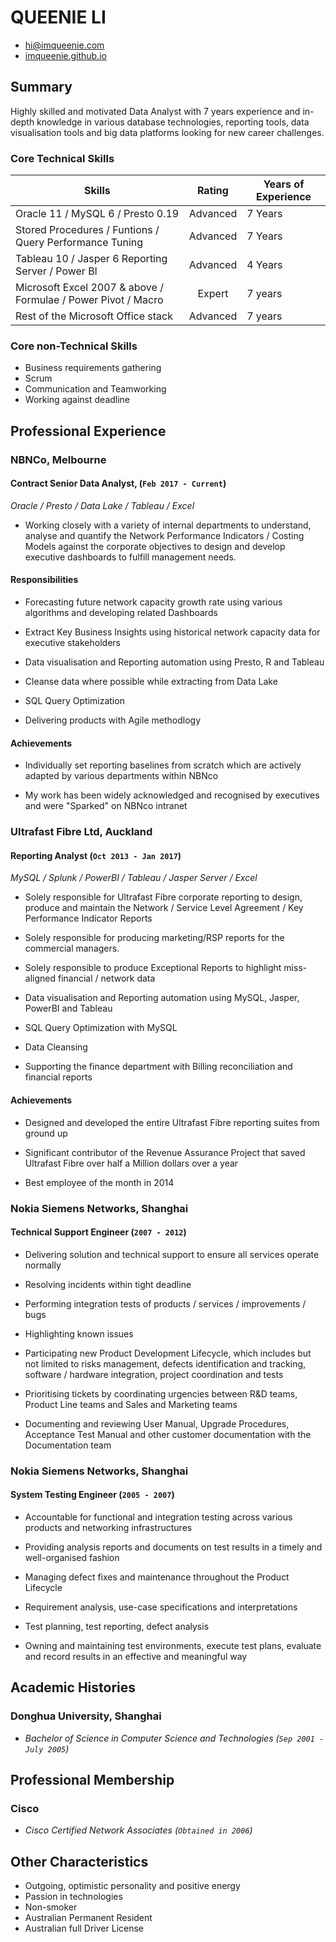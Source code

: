 # QUEENIE LI

- hi@imqueenie.com
- [imqueenie.github.io](https://imqueenie.github.io)

## Summary

Highly skilled and motivated Data Analyst with 7 years experience and in-depth knowledge in various database technologies, reporting tools, data visualisation tools and big data platforms looking for new career challenges.

### Core Technical Skills

| Skills                                                        |  Rating  | Years of Experience |
| ------------------------------------------------------------- | :------: | ------------------- |
| Oracle 11 / MySQL 6 / Presto 0.19                             | Advanced | 7 Years             |
| Stored Procedures / Funtions / Query Performance Tuning       | Advanced | 7 Years             |
| Tableau 10 / Jasper 6 Reporting Server / Power BI             | Advanced | 4 Years             |
| Microsoft Excel 2007 & above / Formulae / Power Pivot / Macro |  Expert  | 7 years             |
| Rest of the Microsoft Office stack                            | Advanced | 7 years             |

### Core non-Technical Skills

- Business requirements gathering
- Scrum
- Communication and Teamworking
- Working against deadline

## Professional Experience

### NBNCo, Melbourne

#### Contract Senior Data Analyst, (`Feb 2017 - Current`)

_Oracle / Presto / Data Lake / Tableau / Excel_

- Working closely with a variety of internal departments to understand, analyse and quantify the Network Performance Indicators / Costing Models against the corporate objectives to design and develop executive dashboards to fulfill management needs.

#### Responsibilities

- Forecasting future network capacity growth rate using various algorithms and developing related Dashboards

- Extract Key Business Insights using historical network capacity data for executive stakeholders

- Data visualisation and Reporting automation using Presto, R and Tableau

- Cleanse data where possible while extracting from Data Lake

- SQL Query Optimization

- Delivering products with Agile methodlogy

#### Achievements

- Individually set reporting baselines from scratch which are actively adapted by various departments within NBNco

- My work has been widely acknowledged and recognised by executives and were "Sparked" on NBNco intranet

### Ultrafast Fibre Ltd, Auckland

#### Reporting Analyst (`Oct 2013 - Jan 2017`)

_MySQL / Splunk / PowerBI / Tableau / Jasper Server / Excel_

- Solely responsible for Ultrafast Fibre corporate reporting to design, produce and maintain the Network / Service Level Agreement / Key Performance Indicator Reports

- Solely responsible for producing marketing/RSP reports for the commercial managers.

- Solely responsible to produce Exceptional Reports to highlight miss-aligned financial / network data

- Data visualisation and Reporting automation using MySQL, Jasper, PowerBI and Tableau

- SQL Query Optimization with MySQL

- Data Cleansing

- Supporting the finance department with Billing reconciliation and financial reports

#### Achievements

- Designed and developed the entire Ultrafast Fibre reporting suites from ground up

- Significant contributor of the Revenue Assurance Project that saved Ultrafast Fibre over half a Million dollars over a year

- Best employee of the month in 2014

### Nokia Siemens Networks, Shanghai

#### Technical Support Engineer (`2007 - 2012`)

- Delivering solution and technical support to ensure all services operate normally

- Resolving incidents within tight deadline

- Performing integration tests of products / services / improvements / bugs

- Highlighting known issues

- Participating new Product Development Lifecycle, which includes but not limited to risks management, defects identification and tracking, software / hardware integration, project coordination and tests

- Prioritising tickets by coordinating urgencies between R&D teams, Product Line teams and Sales and Marketing teams

- Documenting and reviewing User Manual, Upgrade Procedures, Acceptance Test Manual and other customer documentation with the Documentation team

### Nokia Siemens Networks, Shanghai

#### System Testing Engineer (`2005 - 2007`)

- Accountable for functional and integration testing across various products and networking infrastructures

- Providing analysis reports and documents on test results in a timely and well-organised fashion

- Managing defect fixes and maintenance throughout the Product Lifecycle

- Requirement analysis, use-case specifications and interpretations

- Test planning, test reporting, defect analysis

- Owning and maintaining test environments, execute test plans, evaluate and record results in an effective and meaningful way

## Academic Histories

### Donghua University, Shanghai

- _Bachelor of Science in Computer Science and Technologies (`Sep 2001 - July 2005`)_

## Professional Membership

### Cisco

- _Cisco Certified Network Associates (`Obtained in 2006`)_

## Other Characteristics

- Outgoing, optimistic personality and positive energy
- Passion in technologies
- Non-smoker
- Australian Permanent Resident
- Australian full Driver License
